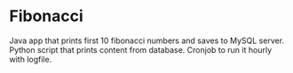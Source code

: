 # Fibonacci
Java app that prints first 10 fibonacci numbers and saves to MySQL server.
Python script that prints content from database.
Cronjob to run it hourly with logfile. 
